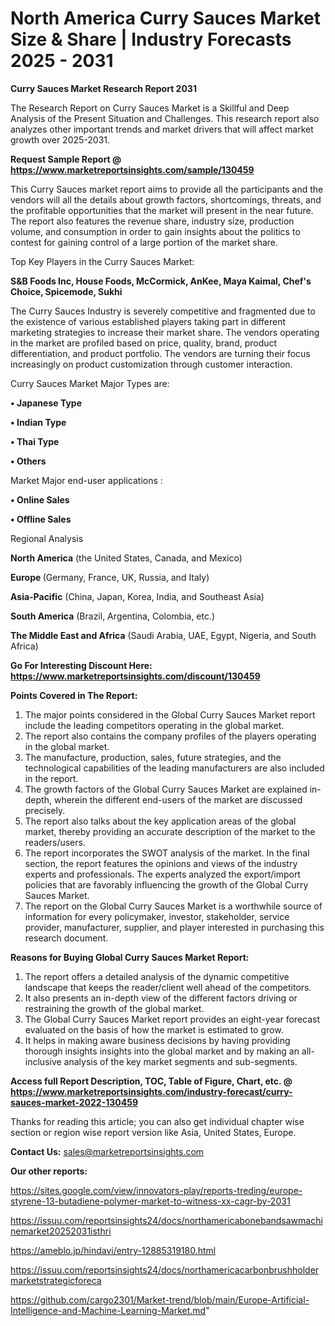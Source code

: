 # North America Curry Sauces Market Size & Share | Industry Forecasts 2025 - 2031

<strong>Curry Sauces Market Research Report 2031</strong>

The Research Report on Curry Sauces Market is a Skillful and Deep Analysis of the Present Situation and Challenges. This research report also analyzes other important trends and market drivers that will affect market growth over 2025-2031.

<strong>Request Sample Report @ <a href=https://www.marketreportsinsights.com/sample/130459>https://www.marketreportsinsights.com/sample/130459</a></strong>

This Curry Sauces market report aims to provide all the participants and the vendors will all the details about growth factors, shortcomings, threats, and the profitable opportunities that the market will present in the near future. The report also features the revenue share, industry size, production volume, and consumption in order to gain insights about the politics to contest for gaining control of a large portion of the market share.

Top Key Players in the Curry Sauces Market:

<strong>S&B Foods Inc, House Foods, McCormick, AnKee, Maya Kaimal, Chef's Choice, Spicemode, Sukhi</strong>

The Curry Sauces Industry is severely competitive and fragmented due to the existence of various established players taking part in different marketing strategies to increase their market share. The vendors operating in the market are profiled based on price, quality, brand, product differentiation, and product portfolio. The vendors are turning their focus increasingly on product customization through customer interaction.

Curry Sauces Market Major Types are:

<strong>• Japanese Type

• Indian Type

• Thai Type

• Others</strong>

Market Major end-user applications :

<strong>• Online Sales

• Offline Sales</strong>

Regional Analysis

</u><strong><b>North America</b></strong> (the United States, Canada, and Mexico)

<strong><b>Europe </b></strong>(Germany, France, UK, Russia, and Italy)

<strong><b>Asia-Pacific</b></strong> (China, Japan, Korea, India, and Southeast Asia)

<strong><b>South America</b></strong> (Brazil, Argentina, Colombia, etc.)

<strong><b>The Middle East and Africa</b></strong> (Saudi Arabia, UAE, Egypt, Nigeria, and South Africa)

<strong>Go For Interesting Discount Here: <a href=https://www.marketreportsinsights.com/discount/130459>https://www.marketreportsinsights.com/discount/130459</a></strong>

<strong>Points Covered in The Report:</strong>
<ol>
  <li>The major points considered in the Global Curry Sauces Market report include the leading competitors operating in the global market.</li>
  <li>The report also contains the company profiles of the players operating in the global market.</li>
  <li>The manufacture, production, sales, future strategies, and the technological capabilities of the leading manufacturers are also included in the report.</li>
  <li>The growth factors of the Global Curry Sauces Market are explained in-depth, wherein the different end-users of the market are discussed precisely.</li>
  <li>The report also talks about the key application areas of the global market, thereby providing an accurate description of the market to the readers/users.</li>
  <li>The report incorporates the SWOT analysis of the market. In the final section, the report features the opinions and views of the industry experts and professionals. The experts analyzed the export/import policies that are favorably influencing the growth of the Global Curry Sauces Market.</li>
  <li>The report on the Global Curry Sauces Market is a worthwhile source of information for every policymaker, investor, stakeholder, service provider, manufacturer, supplier, and player interested in purchasing this research document.</li>
</ol>
<strong>Reasons for Buying Global Curry Sauces Market Report:</strong>

<ol>
  <li>The report offers a detailed analysis of the dynamic competitive landscape that keeps the reader/client well ahead of the competitors.</li>
  <li>It also presents an in-depth view of the different factors driving or restraining the growth of the global market.</li>
  <li>The Global Curry Sauces Market report provides an eight-year forecast evaluated on the basis of how the market is estimated to grow.</li>
  <li>It helps in making aware business decisions by having providing thorough insights insights into the global market and by making an all-inclusive analysis of the key market segments and sub-segments.</li>
</ol>
<strong>Access full Report Description, TOC, Table of Figure, Chart, etc. @ <a href=https://www.marketreportsinsights.com/industry-forecast/curry-sauces-market-2022-130459>https://www.marketreportsinsights.com/industry-forecast/curry-sauces-market-2022-130459</a></strong>


Thanks for reading this article; you can also get individual chapter wise section or region wise report version like Asia, United States, Europe.

<strong>Contact Us:</strong>
sales@marketreportsinsights.com

<strong>Our other reports:</strong>

<a href=https://sites.google.com/view/innovators-play/reports-treding/europe-styrene-13-butadiene-polymer-market-to-witness-xx-cagr-by-2031>https://sites.google.com/view/innovators-play/reports-treding/europe-styrene-13-butadiene-polymer-market-to-witness-xx-cagr-by-2031</a>

<a href=https://issuu.com/reportsinsights24/docs/northamericabonebandsawmachinemarket20252031isthri>https://issuu.com/reportsinsights24/docs/northamericabonebandsawmachinemarket20252031isthri</a>

<a href=https://ameblo.jp/hindavi/entry-12885319180.html>https://ameblo.jp/hindavi/entry-12885319180.html</a>

<a href=https://issuu.com/reportsinsights24/docs/northamericacarbonbrushholdermarketstrategicforeca>https://issuu.com/reportsinsights24/docs/northamericacarbonbrushholdermarketstrategicforeca</a>

<a href=https://github.com/cargo2301/Market-trend/blob/main/Europe-Artificial-Intelligence-and-Machine-Learning-Market.md>https://github.com/cargo2301/Market-trend/blob/main/Europe-Artificial-Intelligence-and-Machine-Learning-Market.md</a>"
